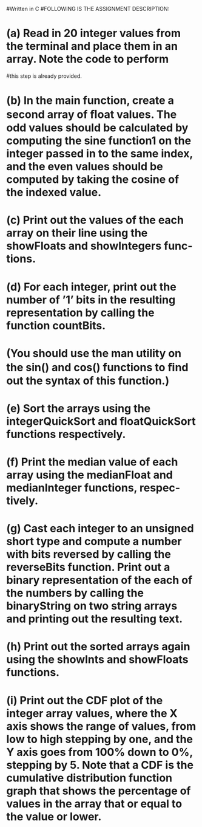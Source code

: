 #Written in C
#FOLLOWING IS THE ASSIGNMENT DESCRIPTION:
#    (a) Read in 20 integer values from the terminal and place them in an array. Note the code to perform
#this step is already provided.
#    (b) In the main function, create a second array of ﬂoat values. The odd values should be calculated by computing the sine function1 on the integer passed in to the same index, and the even values should be computed by taking the cosine of the indexed value.
#    (c) Print out the values of the each array on their line using the showFloats and showIntegers func-tions.
#    (d) For each integer, print out the number of ’1’ bits in the resulting representation by calling the function countBits.
#      (You should use the man utility on the sin() and cos() functions to ﬁnd out the syntax of this function.)
#    (e) Sort the arrays using the integerQuickSort and floatQuickSort functions respectively.
#    (f) Print the median value of each array using the medianFloat and medianInteger functions, respec-tively.
#    (g) Cast each integer to an unsigned short type and compute a number with bits reversed by calling the reverseBits function. Print out a binary representation of the each of the numbers by calling the binaryString on two string arrays and printing out the resulting text.
#    (h) Print out the sorted arrays again using the showInts and showFloats functions.
#    (i) Print out the CDF plot of the integer array values, where the X axis shows the range of values, from low to high stepping by one, and the Y axis goes from 100% down to 0%, stepping by 5. Note that a CDF is the cumulative distribution function graph that shows the percentage of values in the array that or equal to the value or lower.
